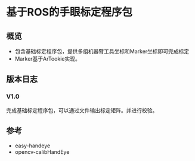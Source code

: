 # 基于ROS的手眼标定程序包
## 概览
- 包含基础标定程序包，提供多组机器臂工具坐标和Marker坐标即可完成标定
- Marker基于ArTookie实现。

## 版本日志
### V1.0
完成基础标定程序包，可以通过文件输出标定矩阵。并进行校验。

## 参考
- easy-handeye
- opencv-calibHandEye